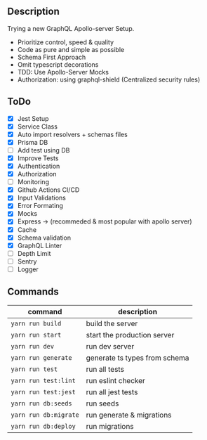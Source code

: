 ## Description

Trying a new GraphQL Apollo-server Setup.

- Prioritize control, speed & quality
- Code as pure and simple as possible
- Schema First Approach
- Omit typescript decorations
- TDD: Use Apollo-Server Mocks
- Authorization: using graphql-shield (Centralized security rules)

## ToDo

- [x] Jest Setup
- [x] Service Class
- [x] Auto import resolvers + schemas files
- [x] Prisma DB
- [ ] Add test using DB
- [x] Improve Tests
- [x] Authentication
- [x] Authorization
- [ ] Monitoring
- [x] Github Actions CI/CD
- [x] Input Validations
- [x] Error Formating
- [x] Mocks
- [x] Express -> (recommeded & most popular with apollo server)
- [x] Cache
- [x] Schema validation
- [x] GraphQL Linter
- [ ] Depth Limit
- [ ] Sentry
- [ ] Logger

## Commands

| command               | description                   |
| --------------------- | ----------------------------- |
| `yarn run build`      | build the server              |
| `yarn run start`      | start the production server   |
| `yarn run dev`        | run dev server                |
| `yarn run generate`   | generate ts types from schema |
| `yarn run test`       | run all tests                 |
| `yarn run test:lint`  | run eslint checker            |
| `yarn run test:jest`  | run all jest tests            |
| `yarn run db:seeds`   | run seeds                     |
| `yarn run db:migrate` | run generate & migrations     |
| `yarn run db:deploy`  | run migrations                |
